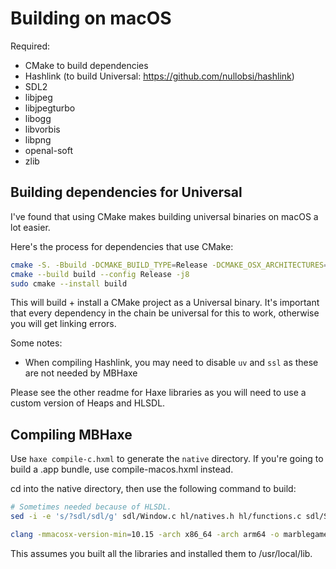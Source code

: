 # Building on macOS

Required:
- CMake to build dependencies
- Hashlink (to build Universal: https://github.com/nullobsi/hashlink)
- SDL2
- libjpeg
- libjpegturbo
- libogg
- libvorbis
- libpng
- openal-soft
- zlib

## Building dependencies for Universal
I've found that using CMake makes building universal binaries on macOS a
lot easier.

Here's the process for dependencies that use CMake:
```sh
cmake -S. -Bbuild -DCMAKE_BUILD_TYPE=Release -DCMAKE_OSX_ARCHITECTURES="x86_64;arm64" -DCMAKE_OSX_DEPLOYMENT_TARGET="10.15" -DBUILD_SHARED_LIBS=ON -DCMAKE_FIND_FRAMEWORK=LAST
cmake --build build --config Release -j8
sudo cmake --install build
```
This will build + install a CMake project as a Universal binary. It's
important that every dependency in the chain be universal for this to
work, otherwise you will get linking errors.

Some notes:
- When compiling Hashlink, you may need to disable `uv` and `ssl` as
  these are not needed by MBHaxe

Please see the other readme for Haxe libraries as you will need to use a
custom version of Heaps and HLSDL.

## Compiling MBHaxe
Use `haxe compile-c.hxml` to generate the `native` directory. If you're
going to build a .app bundle, use compile-macos.hxml instead.

cd into the native directory, then use the following command to build:
```sh
# Sometimes needed because of HLSDL.
sed -i -e 's/?sdl/sdl/g' sdl/Window.c hl/natives.h hl/functions.c sdl/Sdl.c

clang -mmacosx-version-min=10.15 -arch x86_64 -arch arm64 -o marblegame -I . -L /usr/local/lib/ -std=c11 marblegame.c /usr/local/lib/{ui.hdll, openal.hdll, fmt.hdll, sdl.hdll} -lsdl2 -lhl
```
This assumes you built all the libraries and installed them to
/usr/local/lib. 
